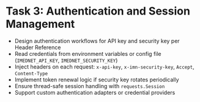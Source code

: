 # Task 3: Authentication and Session Management

- Design authentication workflows for API key and security key per Header Reference
- Read credentials from environment variables or config file (`IMEDNET_API_KEY`, `IMEDNET_SECURITY_KEY`)
- Inject headers on each request: `x-api-key`, `x-imn-security-key`, `Accept`, `Content-Type`
- Implement token renewal logic if security key rotates periodically
- Ensure thread-safe session handling with `requests.Session`
- Support custom authentication adapters or credential providers
